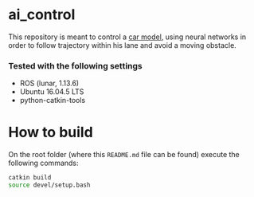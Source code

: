 # ai_control
This repository is meant to control a [car model](https://github.com/AutoModelCar), using neural networks in order to follow trajectory within his lane and avoid a moving obstacle.

### Tested with the following settings
- ROS (lunar, 1.13.6)
- Ubuntu 16.04.5 LTS
- python-catkin-tools

# How to build
On the root folder (where this `README.md` file can be found) execute the following commands:

```bash
catkin build
source devel/setup.bash
```
